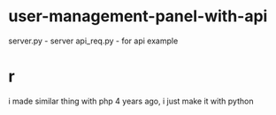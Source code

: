 # user-management-panel-with-api

server.py - server
api_req.py - for api example 


# r 

i made similar thing with php 4 years ago, i just make it with python
